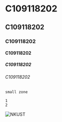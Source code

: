 # C109118202
## C109118202
### C109118202
#### C109118202
##### C109118202
###### C109118202

`small zone`
```big zone
1
2
```

![NKUST](th(1).jpg "NKUST")
